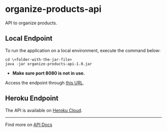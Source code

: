 # organize-products-api
API to organize products.

## Local Endpoint
To run the application on a local environment, execute the command below:

```
cd \<folder-with-the-jar-file>
java -jar organize-products-api-1.0.jar
```

* **Make sure port 8080 is not in use.**

Access the endpoint through [this URL](https://localhost:8080/organize-products-api/v1/products/organize).

## Heroku Endpoint
The API is available on [Heroku Cloud](https://ancient-gorge-51255.herokuapp.com/organize-products-api/v1/products/organize).

----

Find more on [API Docs](/api-docs/index.html)